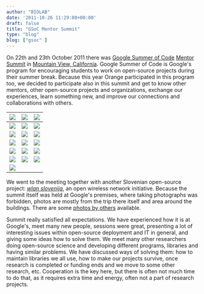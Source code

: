 ```yaml
---
author: "BIOLAB"
date: '2011-10-26 11:29:00+00:00'
draft: false
title: "GSoC Mentor Summit"
type: "blog"
blog: ["gsoc" ]
---
```


On 22th and 23th October 2011 there was [Google Summer of Code](https://code.google.com/soc/) [Mentor Summit](http://gsoc-wiki.osuosl.org/index.php/2011) in [Mountain View, California](http://en.wikipedia.org/wiki/Mountain_View,_California). Google Summer of Code is Google's program for encouraging students to work on open-source projects during their summer break. Because this year Orange participated in this program too, we decided to participate also in this summit and get to know other mentors, other open-source projects and organizations, exchange our experiences, learn something new, and improve our connections and collaborations with others.

| ![](/images/2011/12/31/img_1593_1.jpg__160x160_q95_crop-True_upscale-False.jpg) | ![](/images/2011/12/31/img_1538_1.jpg__160x160_q95_crop-True_upscale-False.jpg) | ![](/images/2011/12/31/img_1548_1.jpg__160x160_q95_crop-True_upscale-False.jpg) |
|---------------------------------------------------------------------------------|---------------------------------------------------------------------------------|---------------------------------------------------------------------------------|
| ![](/images/2011/12/31/img_1554_1.jpg__160x160_q95_crop-True_upscale-False.jpg) | ![](/images/2011/12/31/img_1559_1.jpg__160x160_q95_crop-True_upscale-False.jpg) | ![](/images/2011/12/31/img_1563_1.jpg__160x160_q95_crop-True_upscale-False.jpg) |
| ![](/images/2011/12/31/img_1569_1.jpg__160x160_q95_crop-True_upscale-False.jpg) | ![](/images/2011/12/31/img_1571_1.jpg__160x160_q95_crop-True_upscale-False.jpg) | ![](/images/2011/12/31/img_1578_1.jpg__160x160_q95_crop-True_upscale-False.jpg) |
| ![](/images/2011/12/31/img_1582_1.jpg__160x160_q95_crop-True_upscale-False.jpg) | ![](/images/2011/12/31/img_1592_1.jpg__160x160_q95_crop-True_upscale-False.jpg) | ![](/images/2011/12/31/img_1595_1.jpg__160x160_q95_crop-True_upscale-False.jpg) |
| ![](/images/2011/12/31/img_1596_1.jpg__160x160_q95_crop-True_upscale-False.jpg) | ![](/images/2011/12/31/img_1551_1.jpg__160x160_q95_crop-True_upscale-False.jpg) | ![](/images/2011/12/31/img_1567_1.jpg__160x160_q95_crop-True_upscale-False.jpg) |
| ![](/images/2011/12/31/img_1575_1.jpg__160x160_q95_crop-True_upscale-False.jpg) | ![](/images/2011/12/31/img_1591_1.jpg__160x160_q95_crop-True_upscale-False.jpg) | ![](/images/2011/12/31/img_1594_1.jpg__160x160_q95_crop-True_upscale-False.jpg) |
| ![](/images/2011/12/31/img_1597_1.jpg__160x160_q95_crop-True_upscale-False.jpg) |                                                                                 |                                                                                 |

We went to the meeting together with another Slovenian open-source project: _[wlan slovenija](http://wlan-si.net/)_, an open wireless network initiative. Because the summit itself was held at Google's premises, where taking photographs was forbidden, photos are mostly from the trip there itself and area around the buildings. There are some [photos by others](http://gsoc-wiki.osuosl.org/index.php/Photos_2011) available.

Summit really satisfied all expectations. We have experienced how it is at Google's, meet many new people, sessions were great, presenting a lot of interesting issues within open-source deployment and IT in general, and giving some ideas how to solve them. We meet many other researchers doing open-source science and developing different programs, libraries and having similar problems. We have discussed ways of solving them: how to maintain libraries we all use, how to make our projects survive, once research is completed or funding ends and we move to some other research, etc. Cooperation is the key here, but there is often not much time to do that, as it requires extra time and energy, often not a part of research projects.
